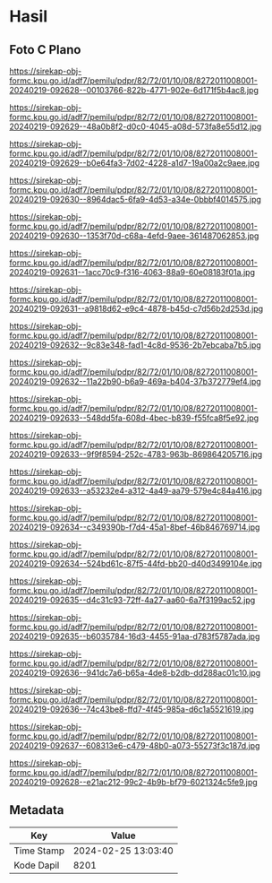 # Hasil

## Foto C Plano

https://sirekap-obj-formc.kpu.go.id/adf7/pemilu/pdpr/82/72/01/10/08/8272011008001-20240219-092628--00103766-822b-4771-902e-6d171f5b4ac8.jpg

https://sirekap-obj-formc.kpu.go.id/adf7/pemilu/pdpr/82/72/01/10/08/8272011008001-20240219-092629--48a0b8f2-d0c0-4045-a08d-573fa8e55d12.jpg

https://sirekap-obj-formc.kpu.go.id/adf7/pemilu/pdpr/82/72/01/10/08/8272011008001-20240219-092629--b0e64fa3-7d02-4228-a1d7-19a00a2c9aee.jpg

https://sirekap-obj-formc.kpu.go.id/adf7/pemilu/pdpr/82/72/01/10/08/8272011008001-20240219-092630--8964dac5-6fa9-4d53-a34e-0bbbf4014575.jpg

https://sirekap-obj-formc.kpu.go.id/adf7/pemilu/pdpr/82/72/01/10/08/8272011008001-20240219-092630--1353f70d-c68a-4efd-9aee-361487062853.jpg

https://sirekap-obj-formc.kpu.go.id/adf7/pemilu/pdpr/82/72/01/10/08/8272011008001-20240219-092631--1acc70c9-f316-4063-88a9-60e08183f01a.jpg

https://sirekap-obj-formc.kpu.go.id/adf7/pemilu/pdpr/82/72/01/10/08/8272011008001-20240219-092631--a9818d62-e9c4-4878-b45d-c7d56b2d253d.jpg

https://sirekap-obj-formc.kpu.go.id/adf7/pemilu/pdpr/82/72/01/10/08/8272011008001-20240219-092632--9c83e348-fad1-4c8d-9536-2b7ebcaba7b5.jpg

https://sirekap-obj-formc.kpu.go.id/adf7/pemilu/pdpr/82/72/01/10/08/8272011008001-20240219-092632--11a22b90-b6a9-469a-b404-37b372779ef4.jpg

https://sirekap-obj-formc.kpu.go.id/adf7/pemilu/pdpr/82/72/01/10/08/8272011008001-20240219-092633--548dd5fa-608d-4bec-b839-f55fca8f5e92.jpg

https://sirekap-obj-formc.kpu.go.id/adf7/pemilu/pdpr/82/72/01/10/08/8272011008001-20240219-092633--9f9f8594-252c-4783-963b-869864205716.jpg

https://sirekap-obj-formc.kpu.go.id/adf7/pemilu/pdpr/82/72/01/10/08/8272011008001-20240219-092633--a53232e4-a312-4a49-aa79-579e4c84a416.jpg

https://sirekap-obj-formc.kpu.go.id/adf7/pemilu/pdpr/82/72/01/10/08/8272011008001-20240219-092634--c349390b-f7d4-45a1-8bef-46b846769714.jpg

https://sirekap-obj-formc.kpu.go.id/adf7/pemilu/pdpr/82/72/01/10/08/8272011008001-20240219-092634--524bd61c-87f5-44fd-bb20-d40d3499104e.jpg

https://sirekap-obj-formc.kpu.go.id/adf7/pemilu/pdpr/82/72/01/10/08/8272011008001-20240219-092635--d4c31c93-72ff-4a27-aa60-6a7f3199ac52.jpg

https://sirekap-obj-formc.kpu.go.id/adf7/pemilu/pdpr/82/72/01/10/08/8272011008001-20240219-092635--b6035784-16d3-4455-91aa-d783f5787ada.jpg

https://sirekap-obj-formc.kpu.go.id/adf7/pemilu/pdpr/82/72/01/10/08/8272011008001-20240219-092636--941dc7a6-b65a-4de8-b2db-dd288ac01c10.jpg

https://sirekap-obj-formc.kpu.go.id/adf7/pemilu/pdpr/82/72/01/10/08/8272011008001-20240219-092636--74c43be8-ffd7-4f45-985a-d6c1a5521619.jpg

https://sirekap-obj-formc.kpu.go.id/adf7/pemilu/pdpr/82/72/01/10/08/8272011008001-20240219-092637--608313e6-c479-48b0-a073-55273f3c187d.jpg

https://sirekap-obj-formc.kpu.go.id/adf7/pemilu/pdpr/82/72/01/10/08/8272011008001-20240219-092628--e21ac212-99c2-4b9b-bf79-6021324c5fe9.jpg


## Metadata

| Key        | Value               |
| ---------- | ------------------- |
| Time Stamp | 2024-02-25 13:03:40 |
| Kode Dapil | 8201                |




